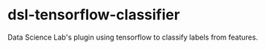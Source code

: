 # dsl-tensorflow-classifier
Data Science Lab's plugin using tensorflow to classify labels from features.  
